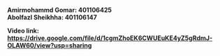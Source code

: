 **Amirmohammd Gomar: 401106425**<br>
**Abolfazl Sheikhha: 401106147**<br>

**Video link: https://drive.google.com/file/d/1cgmZhoEK6CWUEuKE4yZ5gRdmJ-OLAW60/view?usp=sharing**
